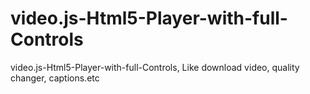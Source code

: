 # video.js-Html5-Player-with-full-Controls
video.js-Html5-Player-with-full-Controls, Like download video, quality changer, captions.etc
